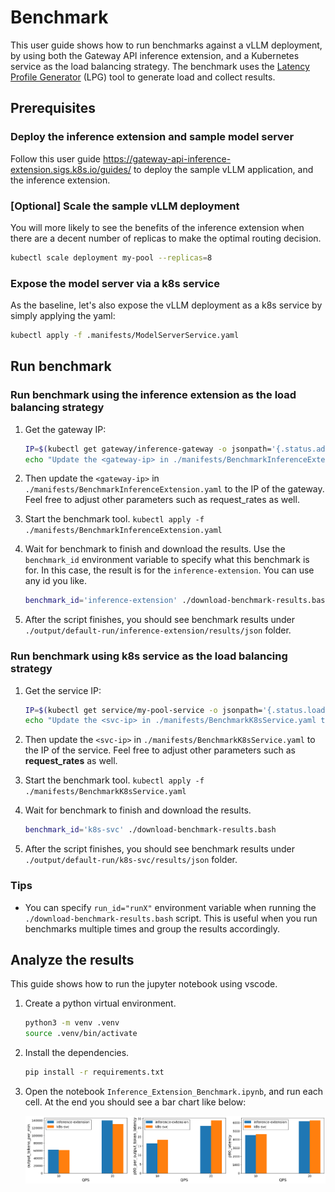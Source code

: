 # Benchmark

This user guide shows how to run benchmarks against a vLLM deployment, by using both the Gateway API
inference extension, and a Kubernetes service as the load balancing strategy. The
benchmark uses the [Latency Profile Generator](https://github.com/AI-Hypercomputer/inference-benchmark) (LPG)
tool to generate load and collect results.

## Prerequisites

### Deploy the inference extension and sample model server

Follow this user guide https://gateway-api-inference-extension.sigs.k8s.io/guides/ to deploy the
sample vLLM application, and the inference extension.

### [Optional] Scale the sample vLLM deployment

You will more likely to see the benefits of the inference extension when there are a decent number of replicas to make the optimal routing decision. 

```bash
kubectl scale deployment my-pool --replicas=8
```

### Expose the model server via a k8s service

As the baseline, let's also expose the vLLM deployment as a k8s service by simply applying the yaml:

```bash
kubectl apply -f .manifests/ModelServerService.yaml
```

## Run benchmark

### Run benchmark using the inference extension as the load balancing strategy

1. Get the gateway IP: 

    ```bash
    IP=$(kubectl get gateway/inference-gateway -o jsonpath='{.status.addresses[0].value}')
    echo "Update the <gateway-ip> in ./manifests/BenchmarkInferenceExtension.yaml to: $IP"
    ```

1. Then update the `<gateway-ip>` in `./manifests/BenchmarkInferenceExtension.yaml` to the IP
of the gateway. Feel free to adjust other parameters such as request_rates as well.

1. Start the benchmark tool. `kubectl apply -f ./manifests/BenchmarkInferenceExtension.yaml`

1. Wait for benchmark to finish and download the results. Use the `benchmark_id` environment variable
to specify what this benchmark is for. In this case, the result is for the `inference-extension`. You
can use any id you like.

    ```bash
    benchmark_id='inference-extension' ./download-benchmark-results.bash
    ```

1. After the script finishes, you should see benchmark results under `./output/default-run/inference-extension/results/json` folder.

### Run benchmark using k8s service as the load balancing strategy

1. Get the service IP: 

    ```bash
    IP=$(kubectl get service/my-pool-service -o jsonpath='{.status.loadBalancer.ingress[0].ip}')
    echo "Update the <svc-ip> in ./manifests/BenchmarkK8sService.yaml to: $IP"
    ```

2. Then update the `<svc-ip>` in `./manifests/BenchmarkK8sService.yaml` to the IP
of the service. Feel free to adjust other parameters such as **request_rates** as well.

1. Start the benchmark tool. `kubectl apply -f ./manifests/BenchmarkK8sService.yaml`

2. Wait for benchmark to finish and download the results.

    ```bash
    benchmark_id='k8s-svc' ./download-benchmark-results.bash
    ```

3. After the script finishes, you should see benchmark results under `./output/default-run/k8s-svc/results/json` folder.

### Tips

* You can specify `run_id="runX"` environment variable when running the `./download-benchmark-results.bash` script.
This is useful when you run benchmarks multiple times and group the results accordingly.

## Analyze the results

This guide shows how to run the jupyter notebook using vscode.

1. Create a python virtual environment.

    ```bash
    python3 -m venv .venv
    source .venv/bin/activate
    ```

1. Install the dependencies.

    ```bash
    pip install -r requirements.txt
    ```

1. Open the notebook `Inference_Extension_Benchmark.ipynb`, and run each cell. At the end you should
    see a bar chart like below:
    
    ![alt text](image.png)